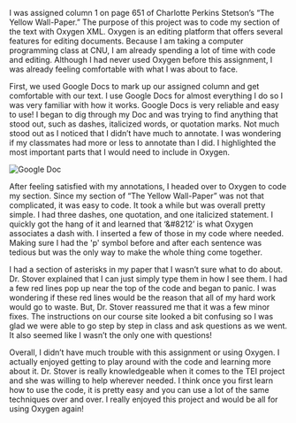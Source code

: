 I was assigned column 1 on page 651 of Charlotte Perkins Stetson’s “The Yellow Wall-Paper.” 
The purpose of this project was to code my section of the text with Oxygen XML. 
Oxygen is an editing platform that offers several features for editing documents. 
Because I am taking a computer programming class at CNU, I am already spending a lot of time with code and editing. 
Although I had never used Oxygen before this assignment, I was already feeling comfortable with what I was about to face. 


First, we used Google Docs to mark up our assigned column and get comfortable with our text. 
I use Google Docs for almost everything I do so I was very familiar with how it works. 
Google Docs is very reliable and easy to use! 
I began to dig through my Doc and was trying to find anything that stood out, such as dashes, italicized words, or quotation marks. 
Not much stood out as I noticed that I didn’t have much to annotate. 
I was wondering if my classmates had more or less to annotate than I did. 
I highlighted the most important parts that I would need to include in Oxygen. 

![Google Doc](https://Ewhitehouse.github.io/Ewhitehouse/images/Markup.jpg)

After feeling satisfied with my annotations, I headed over to Oxygen to code my section. 
Since my section of “The Yellow Wall-Paper” was not that complicated, it was easy to code. 
It took a while but was overall pretty simple. 
I had three dashes, one quotation, and one italicized statement. 
I quickly got the hang of it and learned that ‘&#8212’ is what Oxygen associates a dash with. 
I inserted a few of those in my code where needed. 
Making sure I had the 'p' symbol before and after each sentence was tedious but was the only way to make the whole thing come together. 


I had a section of asterisks in my paper that I wasn’t sure what to do about. 
Dr. Stover explained that I can just simply type them in how I see them. 
I had a few red lines pop up near the top of the code and began to panic. 
I was wondering if these red lines would be the reason that all of my hard work would go to waste. 
But, Dr. Stover reassured me that it was a few minor fixes. 
The instructions on our course site looked a bit confusing so I was glad we were able to go step by step in class and ask questions as we went. 
It also seemed like I wasn’t the only one with questions!


Overall, I didn’t have much trouble with this assignment or using Oxygen. 
I actually enjoyed getting to play around with the code and learning more about it. 
Dr. Stover is really knowledgeable when it comes to the TEI project and she was willing to help wherever needed. 
I think once you first learn how to use the code, it is pretty easy and you can use a lot of the same techniques over and over. 
I really enjoyed this project and would be all for using Oxygen again! 
